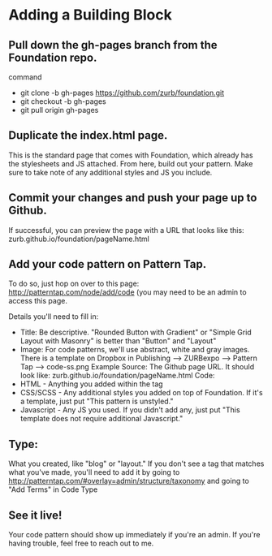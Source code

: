 # Adding a Building Block

## Pull down the gh-pages branch from the Foundation repo.
command 
- git clone -b gh-pages https://github.com/zurb/foundation.git
- git checkout -b gh-pages
- git pull origin gh-pages

## Duplicate the index.html page. 
This is the standard page that comes with Foundation, which already has the stylesheets and JS attached. From here, build out your pattern. Make sure to take note of any additional styles and JS you include. 

## Commit your changes and push your page up to Github. 
If successful, you can preview the page with a URL that looks like this: zurb.github.io/foundation/pageName.html

## Add your code pattern on Pattern Tap. 
To do so, just hop on over to this page: http://patterntap.com/node/add/code (you may need to be an admin to access this page.

Details you'll need to fill in:
- Title: Be descriptive. "Rounded Button with Gradient" or "Simple Grid Layout with Masonry" is better than "Button" and "Layout"
- Image: For code patterns, we'll use abstract, white and gray images.  There is a template on Dropbox in Publishing --> ZURBexpo --> Pattern Tap --> code-ss.png
Example Source: The Github page URL. It should look like: zurb.github.io/foundation/pageName.html 
Code: 
- HTML - Anything you added within the <body> tag
- CSS/SCSS - Any additional styles you added on top of Foundation. If it's a template, just put "This pattern is unstyled."
- Javascript - Any JS you used. If you didn't add any, just put "This template does not require additional Javascript."

## Type: 
What you created, like "blog" or "layout." If you don't see a tag that matches what you've made, you'll need to add it by going to http://patterntap.com/#overlay=admin/structure/taxonomy and going to "Add Terms" in Code Type

## See it live! 
Your code pattern should show up immediately if you're an admin. If you're having trouble, feel free to reach out to me.
